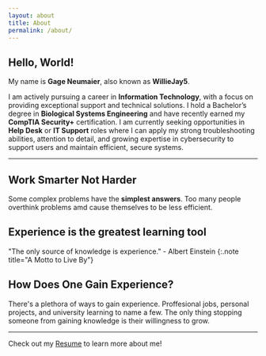 ```yaml
---
layout: about
title: About
permalink: /about/
---
```


<!--author-->

## Hello, World!

My name is **Gage Neumaier**, also known as **WillieJay5**.

I am actively pursuing a career in **Information Technology**, with a focus on providing exceptional support and technical solutions. 
I hold a Bachelor’s degree in **Biological Systems Engineering** and have recently earned my **CompTIA Security+** certification. 
I am currently seeking opportunities in **Help Desk** or **IT Support** roles where I can apply my strong troubleshooting abilities, attention to detail, and growing expertise in cybersecurity to support users and maintain efficient, secure systems.

---

## Work Smarter Not Harder

Some complex problems have the **simplest answers**. Too many people overthink problems amd cause themselves to be less efficient.

## Experience is the greatest learning tool

"The only source of knowledge is experience." - Albert Einstein
{:.note title="A Motto to Live By"}

## How Does One Gain Experience?

There's a plethora of ways to gain experience.
Proffesional jobs, personal projects, and university learning to name a few.
The only thing stopping someone from gaining knowledge is their willingness to grow.

---

Check out my [Resume](/resume/) to learn more about me!